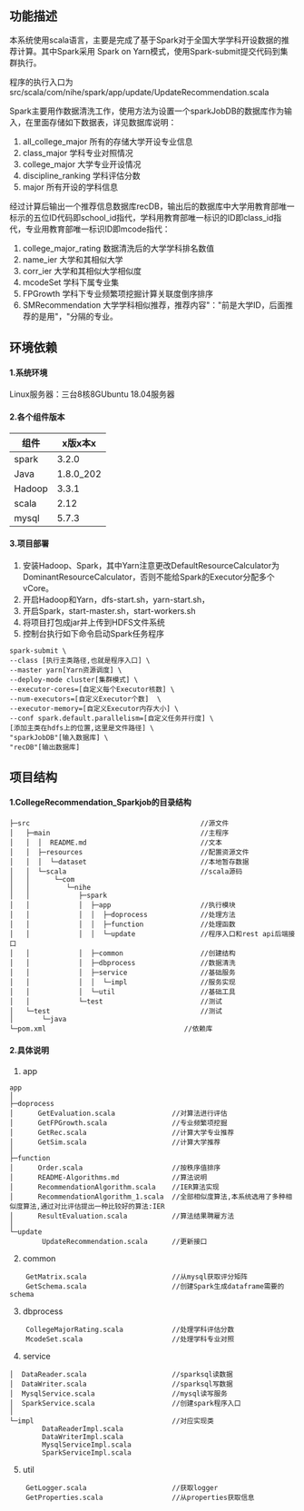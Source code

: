 ## 功能描述

​本系统使用scala语言，主要是完成了基于Spark对于全国大学学科开设数据的推荐计算。其中Spark采用 Spark on Yarn模式，使用Spark-submit提交代码到集群执行。

程序的执行入口为src/scala/com/nihe/spark/app/update/UpdateRecommendation.scala

Spark主要用作数据清洗工作，使用方法为设置一个sparkJobDB的数据库作为输入，在里面存储如下数据表，详见数据库说明：
1. all_college_major 所有的存储大学开设专业信息
2. class_major 学科专业对照情况
3. college_major 大学专业开设情况
4. discipline_ranking 学科评估分数
5. major 所有开设的学科信息

经过计算后输出一个推荐信息数据库recDB，输出后的数据库中大学用教育部唯一标示的五位ID代码即school_id指代，学科用教育部唯一标识的ID即class_id指代，专业用教育部唯一标识ID即mcode指代：
1. college_major_rating 数据清洗后的大学学科排名数值
2. name_ier 大学和其相似大学
3. corr_ier 大学和其相似大学相似度
4. mcodeSet 学科下属专业集
5. FPGrowth 学科下专业频繁项挖掘计算关联度倒序排序
6. SMRecommendation 大学学科相似推荐，推荐内容"："前是大学ID，后面推荐的是用"，"分隔的专业。

## 环境依赖

#### 1.系统环境
Linux服务器：三台8核8GUbuntu 18.04服务器 


#### 2.各个组件版本

| 组件          | x版x本x |
| ------------- | ------- |
| spark         | 3.2.0   |
| Java          |1.8.0_202|
| Hadoop        | 3.3.1   |
| scala         | 2.12    |
| mysql         | 5.7.3   |


#### 3.项目部署

1. 安装Hadoop、Spark，其中Yarn注意更改DefaultResourceCalculator为DominantResourceCalculator，否则不能给Spark的Executor分配多个vCore。
2. 开启Hadoop和Yarn，dfs-start.sh，yarn-start.sh，
3. 开启Spark，start-master.sh，start-workers.sh
4. 将项目打包成jar并上传到HDFS文件系统
5. 控制台执行如下命令启动Spark任务程序
```shell
spark-submit \
--class [执行主类路径,也就是程序入口] \
--master yarn[Yarn资源调度] \
--deploy-mode cluster[集群模式] \
--executor-cores=[自定义每个Executor核数] \ 
--num-executors=[自定义Executor个数]  \
--executor-memory=[自定义Executor内存大小] \
--conf spark.default.parallelism=[自定义任务并行度] \
[添加主类在hdfs上的位置,这里是文件路径] \
"sparkJobDB"[输入数据库] \
"recDB"[输出数据库]
```

## 项目结构

#### 1.CollegeRecommendation_Sparkjob的目录结构
```
├─src                                          //源文件
│   ├─main                                     //主程序    
│   │  │  README.md                            //文本
│   │  ├─resources                             //配置资源文件
│   │  │  └─dataset                            //本地暂存数据
│   │  └─scala                                 //scala源码
│   │      └─com                                
│   │         └─nihe
│   │            ├─spark
│   │            │  ├─app                      //执行模块
│   │            │  │  ├─doprocess             //处理方法
│   │            │  │  ├─function              //处理函数
│   │            │  │  └─update                //程序入口和rest api后端接口
│   │            │  ├─common                   //创建结构
│   │            │  ├─dbprocess                //数据清洗
│   │            │  ├─service                  //基础服务
│   │            │  │  └─impl                  //服务实现
│   │            │  └─util                     //基础工具
│   │            └─test                        //测试                        
│   └─test                                     //测试
│       └─java
└─pom.xml	                               //依赖库
```
#### 2.具体说明
1. app
```
app
│  
├─doprocess
│      GetEvaluation.scala              //对算法进行评估
│      GetFPGrowth.scala                //专业频繁项挖掘
│      GetRec.scala                     //计算大学专业推荐
│      GetSim.scala                     //计算大学推荐
│      
├─function
│      Order.scala                      //按秩序值排序
│      README-Algorithms.md             //算法说明
│      RecommendationAlgorithm.scala    //IER算法实现
│      RecommendationAlgorithm_1.scala  //全部相似度算法,本系统选用了多种相似度算法,通过对比评估提出一种比较好的算法:IER
│      ResultEvaluation.scala           //算法结果聘雇方法
│      
└─update
        UpdateRecommendation.scala      //更新接口
```
2. common
```
    GetMatrix.scala                     //从mysql获取评分矩阵
    GetSchema.scala                     //创建Spark生成dataframe需要的schema
```
3. dbprocess
```
    CollegeMajorRating.scala            //处理学科评估分数
    McodeSet.scala                      //处理学科专业对照
```
4. service
```
│  DataReader.scala                     //sparksql读数据
│  DataWriter.scala                     //sparksql写数据
│  MysqlService.scala                   //mysql读写服务
│  SparkService.scala                   //创建spark程序入口
│  
└─impl                                  //对应实现类
        DataReaderImpl.scala
        DataWriterImpl.scala
        MysqlServiceImpl.scala
        SparkServiceImpl.scala
```
5. util
```
    GetLogger.scala                     //获取logger
    GetProperties.scala                 //从properties获取信息
```



